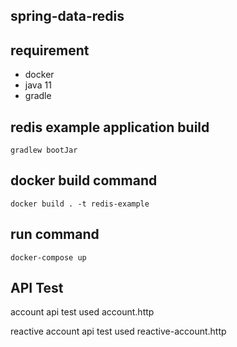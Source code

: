 spring-data-redis
-----------------

## requirement
- docker 
- java 11
- gradle

## redis example application build
    gradlew bootJar
    
## docker build command
    docker build . -t redis-example
    
## run command
    docker-compose up
    
## API Test
account api test used account.http

reactive account api test used reactive-account.http
